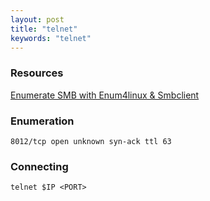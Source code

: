 ```yaml
---
layout: post
title: "telnet"
keywords: "telnet"
---
```


### Resources
[Enumerate SMB with Enum4linux & Smbclient](https://null-byte.wonderhowto.com/how-to/enumerate-smb-with-enum4linux-smbclient-0198049/)

### Enumeration
```
8012/tcp open unknown syn-ack ttl 63
```

### Connecting
```
telnet $IP <PORT>
```